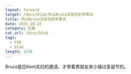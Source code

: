 ```yaml
---
layout: forward
target: /docs/blob/所以Bruce没有吃到苹果派
title: 所以Bruce没有吃到苹果派
date: 2021-10-22
category: 短篇
cat_url: /docs/blob
tags: 
  - FIN
  - blob
length: 1278
---
```


Bruce是应Kent夫妇的邀请，才带着男朋友来小镇过圣诞节的。
